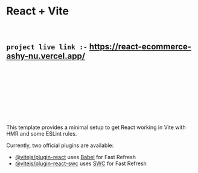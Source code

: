 # React + Vite
 <br>
 
 








## `project live link :-` https://react-ecommerce-ashy-nu.vercel.app/

<br>
<br>
<br>
<br>
<br>
<br>
<br>
<br>





This template provides a minimal setup to get React working in Vite with HMR and some ESLint rules.

Currently, two official plugins are available:

- [@vitejs/plugin-react](https://github.com/vitejs/vite-plugin-react/blob/main/packages/plugin-react/README.md) uses [Babel](https://babeljs.io/) for Fast Refresh
- [@vitejs/plugin-react-swc](https://github.com/vitejs/vite-plugin-react-swc) uses [SWC](https://swc.rs/) for Fast Refresh
